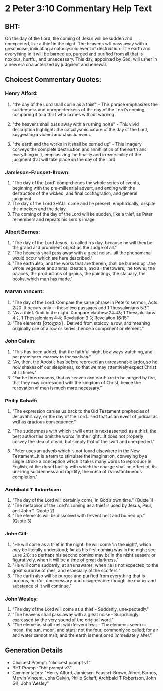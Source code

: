 # 2 Peter 3:10 Commentary Help Text

## BHT:
On the day of the Lord, the coming of Jesus will be sudden and unexpected, like a thief in the night. The heavens will pass away with a great noise, indicating a cataclysmic event of destruction. The earth and everything in it will be burned up, purged and purified from all that is noxious, hurtful, and unnecessary. This day, appointed by God, will usher in a new era characterized by judgment and renewal.

## Choicest Commentary Quotes:
### Henry Alford:
1. "the day of the Lord shall come as a thief" - This phrase emphasizes the suddenness and unexpectedness of the day of the Lord's coming, comparing it to a thief who comes without warning. 

2. "the heavens shall pass away with a rushing noise" - This vivid description highlights the cataclysmic nature of the day of the Lord, suggesting a violent and chaotic event. 

3. "the earth and the works in it shall be burned up" - This imagery conveys the complete destruction and annihilation of the earth and everything in it, emphasizing the finality and irreversibility of the judgment that will take place on the day of the Lord.

### Jamieson-Fausset-Brown:
1. "The day of the Lord" comprehends the whole series of events, beginning with the pre-millennial advent, and ending with the destruction of the wicked, and final conflagration, and general judgment.
2. The day of the Lord SHALL come and be present, emphatically, despite the mockers and the delay.
3. The coming of the day of the Lord will be sudden, like a thief, as Peter remembers and repeats his Lord's image.

### Albert Barnes:
1. "The day of the Lord Jesus...is called his day, because he will then be the grand and prominent object as the Judge of all."
2. "The heavens shall pass away with a great noise...all the phenomena would occur which are here described."
3. "The earth also, and the works that are therein, shall be burned up...the whole vegetable and animal creation, and all the towers, the towns, the palaces, the productions of genius, the paintings, the statuary, the books, which man has made."

### Marvin Vincent:
1. "The day of the Lord. Compare the same phrase in Peter's sermon, Acts 2:20. It occurs only in these two passages and 1 Thessalonians 5:2."
2. "As a thief. Omit in the night. Compare Matthew 24:43; 1 Thessalonians 4:2, 1 Thessalonians 4:4; Revelation 3:3; Revelation 16:15."
3. "The elements [στοιχεια] . Derived from stoicov, a row, and meaning originally one of a row or series; hence a component or element."

### John Calvin:
1. "This has been added, that the faithful might be always watching, and not promise to-morrow to themselves."
2. "As, then, the Apostle has before reproved an unreasonable ardor, so he now shakes off our sleepiness, so that we may attentively expect Christ at all times."
3. "For he thus reasons, that as heaven and earth are to be purged by fire, that they may correspond with the kingdom of Christ, hence the renovation of men is much more necessary."

### Philip Schaff:
1. "The expression carries us back to the Old Testament prophecies of Jehovah’s day, or the day of the Lord...and that as an event of judicial as well as gracious consequence." 

2. "The suddenness with which it will enter is next asserted. as a thief: the best authorities omit the words ‘in the night’...It does not properly convey the idea of dread, but simply that of the swift and unexpected."

3. "Peter uses an adverb which is not found elsewhere in the New Testament...It is a term to stimulate the imagination, conveying by a single stroke a conception which it takes many words to reproduce in English, of the dread facility with which the change shall be effected, its unerring suddenness and rapidity, the crash of its instantaneous completion."

### Archibald T Robertson:
1. "The day of the Lord will certainly come, in God's own time." (Quote 1)
2. "The metaphor of the Lord's coming as a thief is used by Jesus, Paul, and John." (Quote 2)
3. "The elements will be dissolved with fervent heat and burned up." (Quote 3)

### John Gill:
1. "He will come as a thief in the night: he will come 'in the night', which may be literally understood; for as his first coming was in the night; see Luke 2:8; so perhaps his second coming may be in the night season; or figuratively, when it will be a time of great darkness."
2. "He will come suddenly, at an unawares, when he is not expected, to the great surprise of men, and especially of the scoffers."
3. "The earth also will be purged and purified from everything that is noxious, hurtful, unnecessary, and disagreeable; though the matter and substance of it will continue."

### John Wesley:
1. "The day of the Lord will come as a thief - Suddenly, unexpectedly."
2. "The heavens shall pass away with a great noise - Surprisingly expressed by the very sound of the original word."
3. "The elements shall melt with fervent heat - The elements seem to mean, the sun, moon, and stars; not the four, commonly so called; for air and water cannot melt, and the earth is mentioned immediately after."


## Generation Details
- Choicest Prompt: "choicest prompt v1"
- BHT Prompt: "bht prompt v3"
- Commentators: "Henry Alford, Jamieson-Fausset-Brown, Albert Barnes, Marvin Vincent, John Calvin, Philip Schaff, Archibald T Robertson, John Gill, John Wesley"
